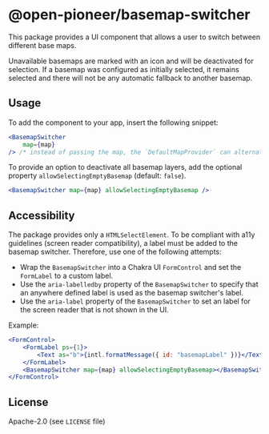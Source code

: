 # @open-pioneer/basemap-switcher

This package provides a UI component that allows a user to switch between different base maps.

Unavailable basemaps are marked with an icon and will be deactivated for selection. If a basemap was configured as initially selected, it remains selected and there will not be any automatic fallback to another basemap.

## Usage

To add the component to your app, insert the following snippet:

```jsx
<BasemapSwitcher
    map={map}
/> /* instead of passing the map, the `DefaultMapProvider` can alternatively be used */
```

To provide an option to deactivate all basemap layers, add the optional property `allowSelectingEmptyBasemap` (default: `false`).

```jsx
<BasemapSwitcher map={map} allowSelectingEmptyBasemap />
```

## Accessibility

The package provides only a `HTMLSelectElement`.
To be compliant with a11y guidelines (screen reader compatibility), a label must be added to the basemap switcher.
Therefore, use one of the following attempts:

-   Wrap the `BasemapSwitcher` into a Chakra UI `FormControl` and set the `FormLabel` to a custom label.
-   Use the `aria-labelledby` property of the `BasemapSwitcher` to specify that an anywhere defined label is used as the basemap switcher's label.
-   Use the `aria-label` property of the `BasemapSwitcher` to set an label for the screen reader that is not shown in the UI.

Example:

```jsx
<FormControl>
    <FormLabel ps={1}>
        <Text as="b">{intl.formatMessage({ id: "basemapLabel" })}</Text>
    </FormLabel>
    <BasemapSwitcher map={map} allowSelectingEmptyBasemap></BasemapSwitcher>
</FormControl>
```

## License

Apache-2.0 (see `LICENSE` file)
